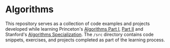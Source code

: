 # Algorithms

This repository serves as a collection of code examples and projects developed while learning 
Princeton's [Algorithms Part I](https://www.coursera.org/learn/algorithms-part1),
[Part II](https://www.coursera.org/learn/algorithms-part2) and Stanford's [Algorithms Specialization](https://www.coursera.org/specializations/algorithms#courses). The `/src` directory contains code snippets, exercises, and
projects completed as part of the learning process.